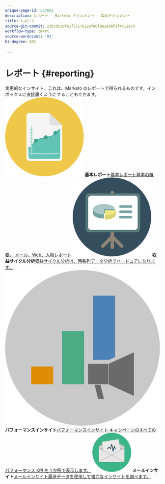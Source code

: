 ```yaml
---
unique-page-id: 557082
description: レポート - Marketo ドキュメント - 製品ドキュメント
title: レポート
source-git-commit: 21bcdc10fe1f3517612efe0f8e2adaf2f4411a70
workflow-type: tm+mt
source-wordcount: '91'
ht-degree: 40%

---
```



# レポート {#reporting}

実用的なインサイト。これは、Marketo のレポートで得られるものです。インボックスに直接届くようにすることもできます。**![基本レポート ](assets/documents-bookmarks-17.png) 基本レポート**&#x200B;[ 基本レポート基本の概要。 メール、Web、人物レポート](https://docs.marketo.com/display/DOCS/Basic+Reporting)     **![収益サイクル分析 ](assets/seo-08.png) 収益サイクル分析**&#x200B;[ 収益サイクル分析は、時系列データ分析でハードコアになります。](https://docs.marketo.com/display/DOCS/Revenue+Cycle+Analytics)     **![パフォーマンスインサイト ](assets/mpi-for-docs-2x.png) パフォーマンスインサイト**&#x200B;[ パフォーマンスインサイト キャンペーンのすべてのパフォーマンス KPI を 1 か所で表示します。](https://docs.marketo.com/display/DOCS/Marketing+Performance+Insights)     **![メールインサイト ](assets/email-insights.png) メールインサイト**&#x200B;[ メールインサイト履歴データを使用して強力なインサイトを調べます。](https://docs.marketo.com/display/DOCS/Email+Insights)
